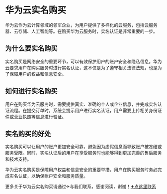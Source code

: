 # 华为云实名购买

华为云作为云计算领域的领军企业，为用户提供了多样化的云服务，包括云服务器、云存储、人工智能等。在购买华为云服务时，实名认证是非常重要的一步。

## 为什么要实名购买

实名购买是网络安全的重要环节，可以有效保护用户的账户安全和隐私信息。华为云要求用户在购买服务时进行实名认证，这不仅是为了遵守相关法律法规，也是为了保障用户的权益和信息安全。

## 如何进行实名购买

用户在购买华为云服务时，需要提供真实、准确的个人或企业信息，并完成实名认证流程。在提交订单时，系统会提示用户进行实名认证，用户需要上传相关身份证件或营业执照等信息进行验证。

## 实名购买的好处

实名购买可以让用户的账户更加安全可靠，避免因为虚假信息而导致账户被冻结或服务受限。同时，实名认证后的用户在享受服务时也能够得到更加完善的售后服务和技术支持。

华为云实名购买是保障用户权益和信息安全的重要举措，用户在购买服务时务必完成实名认证，以确保账户安全和服务质量。

更多关于华为云实名购买请通过✈与我们联系，感谢阅读，谢谢！[✈点这里联系](https://ww.k02.cc)